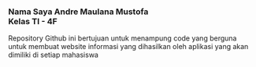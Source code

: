 <h3>Nama Saya Andre Maulana Mustofa <br>
Kelas TI - 4F <br></h3>
<p>Repository Github ini bertujuan untuk menampung code yang berguna untuk membuat website informasi yang dihasilkan oleh aplikasi yang akan dimiliki di setiap mahasiswa</p>
